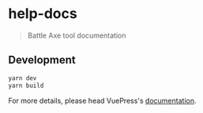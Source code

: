 # help-docs

> Battle Axe tool documentation

## Development

```bash
yarn dev
yarn build
```

For more details, please head VuePress's [documentation](https://v1.vuepress.vuejs.org/).

